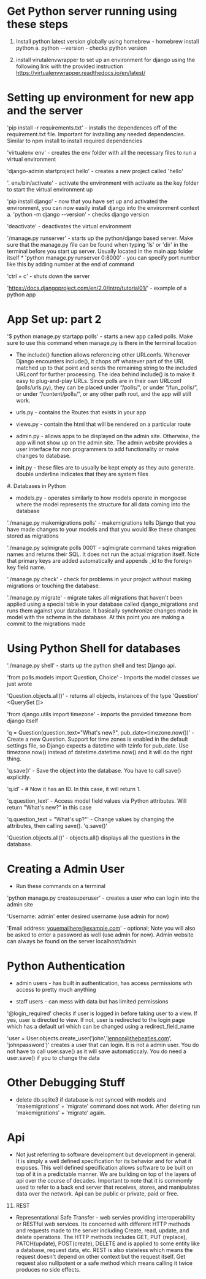 # Get Python server running using these steps

1. Install python latest version globally using homebrew - homebrew install python
    a. python --version - checks python version

2. install virutalenvwrapper to set up an environment for django using the following link with the provided instruction
https://virtualenvwrapper.readthedocs.io/en/latest/

# Setting up environment for new app and the server

'pip install -r requirements.txt' - installs the dependences off of the requirement.txt file. Important for installing any needed dependencies. Similar to npm install to install required dependencies

'virtualenv env' - creates the env folder with all the necessary files to run a virtual environment

'django-admin startproject hello' - creates a new project called 'hello'

'. env/bin/activate' - activate the environment with activate as the key folder to start the virtual environment up

'pip install django' - now that you have set up and activated the environment, you can now easily install django into the environment context
    a. 'python -m django --version' - checks django version

'deactivate' - deactivates the virtual environment

'/manage.py runserver' - starts up the python/django based server. Make sure that the manage.py file can be found when typing 'ls' or 'dir' in the terminal before you start up server. Usually located in the main app folder itself
    * 'python manage.py runserver 0:8000' - you can specify port number like this by adding number at the end of command

'ctrl + c' - shuts down the server 

'https://docs.djangoproject.com/en/2.0/intro/tutorial01/' - example of a python app 

# App Set up: part 2

'$ python manage.py startapp polls' - starts a new app called polls. Make sure to use this command when manage.py is there in the terminal location

* The include() function allows referencing other URLconfs. Whenever Django encounters include(), it chops off whatever part of the URL matched up to that point and sends the remaining string to the included URLconf for further processing. The idea behind include() is to make it easy to plug-and-play URLs. Since polls are in their own URLconf (polls/urls.py), they can be placed under “/polls/”, or under “/fun_polls/”, or under “/content/polls/”, or any other path root, and the app will still work.

* urls.py - contains the Routes that exists in your app

* views.py - contain the html that will be rendered on a particular route

* admin.py - allows apps to be displayed on the admin site. Otherwise, the app will not show up on the admin site. The admin website provides a user interface for non programmers to add functionality or make changes to database. 

* __init__.py - these files are to usually be kept empty as they auto generate. double underline indicates that they are system files

#. Databases in Python

* models.py - operates similarly to how models operate in mongoose where the model represents the structure for all data coming into the database

'./manage.py makemigrations polls' - makemigrations tells Django that you have made changes to your models and that you would like these changes stored as migrations

'./manage.py sqlmigrate polls 0001' - sqlmigrate command takes migration names and returns their SQL. It does not run the actual migration itself. Note that primary keys are added automatically and appends _id to the foreign key field name. 

'./manage.py check' - check for problems in your project without making migrations or touching the database.

'./manage.py migrate' - migrate takes all migrations that haven't been applied using a special table in your database called django_migrations and runs them against your database. It basically synchronize changes made in model with the schema in the database. At this point you are making a commit to the migrations made

# Using Python Shell for databases

'./manage.py shell' - starts up the python shell and test Django api. 

'from polls.models import Question, Choice' - Imports the model classes we just wrote

'Question.objects.all()' - returns all objects, instances of the type 'Question'
<QuerySet []>

'from django.utils import timezone' - imports the provided timezone from django itself

'q = Question(question_text="What's new?", pub_date=timezone.now())' - Create a new Question. Support for time zones is enabled in the default settings file, so Django expects a datetime with tzinfo for pub_date. Use timezone.now() instead of datetime.datetime.now() and it will do the right thing.

'q.save()' - Save the object into the database. You have to call save() explicitly.

'q.id' - # Now it has an ID. In this case, it will return 1.

'q.question_text' - Access model field values via Python attributes. Will return "What's new?" in this case

'q.question_text = "What's up?"' - Change values by changing the attributes, then calling save().
'q.save()' 

'Question.objects.all()' - objects.all() displays all the questions in the database.


# Creating a Admin User

* Run these commands on a terminal

'python manage.py createsuperuser' - creates a user who can login into the admin site

'Username: admin' enter desired username (use admin for now)

'Email address: youemailhere@example.com' - optional; Note you will also be asked to enter a password as well (use admin for now). Admin website can always be found on the server localhost/admin

# Python Authentication

* admin users - has built in authentication, has access permissions wth access to pretty much anything

* staff users - can mess with data but has limited permissions

'@login_required' checks if user is logged in before taking user to a view. If yes, user is directed to view. If not, user is redirected to the login page which has a default url which can be changed using a redirect_field_name

'user = User.objects.create_user('john','lennon@thebeatles.com', 'johnpassword')' creates a user that can login. It is not a admin user. You do not have to call user.save() as it will save automaticcaly. You do need a user.save() if you to change the data

# Other Debugging Stuff 

* delete db.sqlite3 if database is not synced with models and 'makemigrations' + 'migrate' command does not work. After deleting run 'makemigrations' + 'migrate' again.

# Api 

* Not just referring to software development but development in general. It is simply a well defined specification for its behavior and for what it exposes. This well defined specification allows software to be built on top of it in a predictable manner. We are building on top of the layers of api over the course of decades. Important to note that it is commomly used to refer to a back end server  that receives, stores, and manipulates data over the network. Api can be public or private, paid or free.

11. REST
* Representational Safe Transfer - web servies providing interoperability or RESTful web services. Its concerned with different HTTP methods and requests made to the server including Create, read, update, and delete operations. The HTTP methods includes GET, PUT (replace), PATCH(update), POST(create), DELETE and is applied to some entity like a database, request data, etc. REST is also stateless which means the request doesn't depend on other context but the request itself. Get request also nullipotent or a safe method which means calling it twice produces no side effects.
